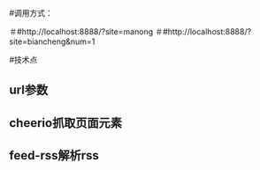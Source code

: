 #调用方式：

＃#http://localhost:8888/?site=manong
＃#http://localhost:8888/?site=biancheng&num=1

#技术点

## url参数
## cheerio抓取页面元素
## feed-rss解析rss